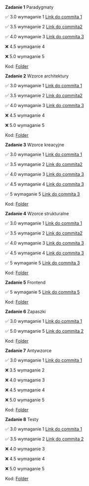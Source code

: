 **Zadanie 1** Paradygmaty

:white_check_mark: 3.0 wymaganie 1 [Link do commita 1](https://github.com/BartoszMa/projektowanie-obiektowe/commit/1b3b8212174df20610ff5f0c43a464ceac5c1c6f)

:white_check_mark: 3.5 wymaganie 2 [Link do commita2 ](https://github.com/BartoszMa/projektowanie-obiektowe/commit/0e341a2e327eade1968cd1ebe44f53230022cbbd)

:white_check_mark: 4.0 wymaganie 3 [Link do commita 3](https://github.com/BartoszMa/projektowanie-obiektowe/commit/5bf5e217a9c78c77fe8c48cf08b57bcdd611aa14)

:x: 4.5 wymaganie 4

:x: 5.0 wymaganie 5

Kod: [Folder](https://github.com/BartoszMa/projektowanie-obiektowe/tree/main/lab1_pascal)

**Zadanie 2** Wzorce architektury

:white_check_mark: 3.0 wymaganie 1 [Link do commita 1](https://github.com/BartoszMa/projektowanie-obiektowe/commit/a783d601a472f711cc13b24903d90550e89f8b68)

:white_check_mark: 3.5 wymaganie 2 [Link do commita2 ](https://github.com/BartoszMa/projektowanie-obiektowe/commit/1f9a2a0d45f4fb160fdc2dfe71d0842c723f48c0)

:white_check_mark: 4.0 wymaganie 3 [Link do commita 3](https://github.com/BartoszMa/projektowanie-obiektowe/commit/5c0c74e139ccd6d5ad61ee874a8745e9c924bfe8)

:x: 4.5 wymaganie 4

:x: 5.0 wymaganie 5

Kod: [Folder](https://github.com/BartoszMa/projektowanie-obiektowe/tree/main/lab2_php/lab2)

**Zadanie 3** Wzorce kreacyjne

:white_check_mark: 3.0 wymaganie 1 [Link do commita 1](https://github.com/BartoszMa/projektowanie-obiektowe/commit/a3683596504e58f18ed08222fbc7e40dbd413e7e)

:white_check_mark: 3.5 wymaganie 2 [Link do commita2 ](https://github.com/BartoszMa/projektowanie-obiektowe/commit/0c446f548e0a0e55cb05c3b558a0acd092af35c7)

:white_check_mark: 4.0 wymaganie 3 [Link do commita 3](https://github.com/BartoszMa/projektowanie-obiektowe/commit/888e0c652ec6ed0e883a8ef4bacc3cd326ae1107)

:white_check_mark: 4.5 wymaganie 4 [Link do commita 3](https://github.com/BartoszMa/projektowanie-obiektowe/commit/888e0c652ec6ed0e883a8ef4bacc3cd326ae1107)

:white_check_mark: 5 wymaganie 5 [Link do commita 3](https://github.com/BartoszMa/projektowanie-obiektowe/commit/72c6fa2356fe40200981b7ccf453d985a1e053b6)

Kod: [Folder](https://github.com/BartoszMa/projektowanie-obiektowe/tree/main/lab3)

**Zadanie 4** Wzorce strukturalne

:white_check_mark: 3.0 wymaganie 1 [Link do commita 1](https://github.com/BartoszMa/projektowanie-obiektowe/commit/7cdd216b8e243bd83e5b28f659f0415e4ba6587c)

:white_check_mark: 3.5 wymaganie 2 [Link do commita2 ](https://github.com/BartoszMa/projektowanie-obiektowe/commit/5ba4c27984542466cf5970d56647b916b2902c2f)

:white_check_mark: 4.0 wymaganie 3 [Link do commita 3](https://github.com/BartoszMa/projektowanie-obiektowe/commit/4ecd2a78b46fbbefec51a157608ddcd3f564df7d)

:white_check_mark: 4.5 wymaganie 4 [Link do commita 3](https://github.com/BartoszMa/projektowanie-obiektowe/commit/4ecd2a78b46fbbefec51a157608ddcd3f564df7d)

:white_check_mark: 5 wymaganie 5 [Link do commita 3](https://github.com/BartoszMa/projektowanie-obiektowe/commit/46c15d9a644250aab2c7bebe3c760d3895207774)

Kod: [Folder](https://github.com/BartoszMa/projektowanie-obiektowe/tree/main/lab4)

**Zadanie 5** Frontend

:white_check_mark: 5 wymaganie 5 [Link do commita 5](https://github.com/BartoszMa/projektowanie-obiektowe/commit/88819fd4a498f6f7e4bcd3e72853d4045dee63e5)

Kod: [Folder](https://github.com/BartoszMa/projektowanie-obiektowe/tree/main/lab5)

**Zadanie 6** Zapaszki

:white_check_mark: 3.0 wymaganie 1 [Link do commita 1](https://github.com/BartoszMa/po_lab6/commit/c69bc6361b6ac1d1f3b7094a6445fb017cc85c9c)

:white_check_mark: 5.0 wymaganie 5 [Link do commita 2](https://github.com/BartoszMa/po_lab6/commit/404506ec6eb02d4f7b0f210aebce1efd02092ba6)

Kod: [Folder](https://github.com/BartoszMa/po_lab6)

**Zadanie 7** Antywzorce

:white_check_mark: 3.0 wymaganie 1 [Link do commita 1](https://github.com/BartoszMa/projektowanie-obiektowe/commit/294325227660519dfa2cb4d98a521fba5d37c452)

:x: 3.5 wymaganie 2 

:x: 4.0 wymaganie 3 

:x: 4.5 wymaganie 4

:x: 5.0 wymaganie 5

Kod: [Folder](github.com/BartoszMa/projektowanie-obiektowe/tree/main/lab7/lab7)

**Zadanie 8** Testy

:white_check_mark: 3.0 wymaganie 1 [Link do commita 1](https://github.com/BartoszMa/projektowanie-obiektowe/commit/0143dce10e604029d10bf4ecf2c456062f8ffad5)

:white_check_mark: 3.5 wymaganie 2 [Link do commita 2](https://github.com/BartoszMa/projektowanie-obiektowe/commit/726b25d564c4b1576854cbeded9dd2a94bac2412)

:x: 4.0 wymaganie 3

:x: 4.5 wymaganie 4

:x: 5.0 wymaganie 5

Kod: [Folder](https://github.com/BartoszMa/projektowanie-obiektowe/tree/main/lab8/selenium_python)
